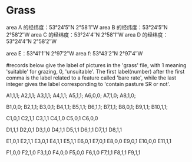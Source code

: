 # Grass
area A 的经纬度：53°24′5″N 2°58′1″W
area B 的经纬度：53°24′5″N 2°58′2″W
area C 的经纬度：53°24′4″N 2°58′1″W
area D 的经纬度：53°24′4″N 2°58′2″W

area E：53°41′1″N 2°97′2″W
area f: 53°43′2″N 2°97′4″W


#records below give the label of pictures in the 'grass' file, with 1 meaning 'suitable' for grazing, 0, 'unsuitable'. The first label(number) after the first comma is the label related to a feature called 'bare rate', while the last integer gives the label corresponding to 'contain pasture SR or not'.

A1,1,1;
A2,1,1;
A3,1,1;
A4,1,1;
A5,1,1;
A6,0,0;
A7,1,0;
A8,1,0;

B1,0,0;
B2,1,1;
B3,0,1;
B4,1,1;
B5,1,1;
B6,1,1;
B7,1,1;
B8,0,1;
B9,1,1;
B10,1,1;


C1,0,1
C2,1,1
C3,1,1
C4,1,0
C5,0,1
C6,0,0

D1,1,1
D2,0,1
D3,1,0
D4,1,1
D5,1,1
D6,1,1
D7,1,1
D8,1,1


E1,0,1
E2,1,1
E3,0,1
E4,1,1
E5,1,1
E6,0,1
E7,0,1
E8,0,0
E9,0,1
E10,0,0
E11,1,1



F1,0,0
F2,1,0
F3,1,0
F4,0,0
F5,0,0
F6,1,0
F7,1,1
F8,1,1
F9,1,1










